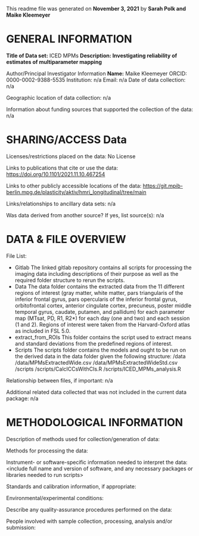 This readme file was generated on **November 3, 2021** by **Sarah Polk and Maike Kleemeyer**

# GENERAL INFORMATION

**Title of Data set:** ICED MPMs
**Description: Investigating reliability of estimates of multiparameter mapping**


Author/Principal Investigator Information
**Name:** Maike Kleemeyer
ORCID: 0000-0002-9388-5535
Institution: n/a
Email: n/a
Date of data collection: n/a

Geographic location of data collection: n/a

Information about funding sources that supported the collection of the data: n/a

# SHARING/ACCESS Data

Licenses/restrictions placed on the data: No License

Links to publications that cite or use the data: https://doi.org/10.1101/2021.11.10.467254

Links to other publicly accessible locations of the data: https://git.mpib-berlin.mpg.de/plasticity/aktiv/hmri_longitudinal/tree/main

Links/relationships to ancillary data sets: n/a

Was data derived from another source? If yes, list source(s): n/a

# DATA & FILE OVERVIEW

File List: 
- Gitlab
The linked gitlab repository contains all scripts for processing the imaging data including descriptions of their purpose as well as the required folder structure to rerun the scripts.
- Data
The data folder contains the extracted data from the 11 different regions of interest (gray matter, white matter, pars triangularis of the inferior frontal gyrus, pars opercularis of the inferior frontal gyrus, orbitofrontal cortex, anterior cingulate cortex, precuneus, poster middle temporal gyrus, caudate, putamen, and pallidum) for each parameter map (MTsat, PD, R1, R2*) for each day (one and two) and each session (1 and 2). Regions of interest were taken from the Harvard-Oxford atlas as included in FSL 5.0.
- extract_from_ROIs
This folder contains the script used to extract means and standard deviations from the predefined regions of interest.
- Scripts
The scripts folder contains the models and ought to be run on the derived data in the data folder given the following structure:
/data
/data/MPMsExtractedWide.csv
/data/MPMsExtractedWideStd.csv
/scripts
/scripts/CalcICCsWithCIs.R
/scripts/ICED_MPMs_analysis.R

Relationship between files, if important: n/a

Additional related data collected that was not included in the current data package: n/a

# METHODOLOGICAL INFORMATION <excluded for brevity reasons>

Description of methods used for collection/generation of data:

Methods for processing the data:

Instrument- or software-specific information needed to interpret the data: <include full name and version of software, and any necessary packages or libraries needed to run scripts>

Standards and calibration information, if appropriate:

Environmental/experimental conditions:

Describe any quality-assurance procedures performed on the data:

People involved with sample collection, processing, analysis and/or submission: